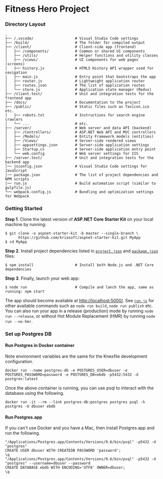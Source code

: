 # Fitness Hero Project

### Directory Layout

```shell
.
├── /.vscode/                   # Visual Studio Code settings
├── /build/                     # The folder for compiled output
├── /client/                    # Client-side app (frontend)
│   ├── /components/            # Common or shared UI components
│   ├── /utils/                 # Helper functions and utility classes
│   ├── /views/                 # UI components for web pages (screens)
│   ├── history.js              # HTML5 History API wrapper used for navigation
│   ├── main.js                 # Entry point that bootstraps the app
│   ├── router.js               # Lightweight application router
│   ├── routes.json             # The list of application routes
│   └── store.js                # Application state manager (Redux)
├── /client.test/               # Unit and integration tests for the frontend app
├── /docs/                      # Documentation to the project
├── /public/                    # Static files such as favicon.ico etc.
│   ├── robots.txt              # Instructions for search engine crawlers
│   └── ...                     # etc.
├── /server/                    # Web server and data API (backend)
│   ├── /Controllers/           # ASP.NET Web API and MVC controllers
│   ├── /Models/                # Entity Framework models (entities)
│   ├── /Views/                 # Server-side rendered views
│   ├── appsettings.json        # Server-side application settings
│   ├── Startup.cs              # Server-side application entry point
│   └── web.config              # Web server settings for IIS
├── /server.test/               # Unit and integration tests for the backend app
│── jsconfig.json               # Visual Studio Code settings for JavaScript
│── package.json                # The list of project dependencies and NPM scripts
│── run.js                      # Build automation script (similar to gulpfile.js)
└── webpack.config.js           # Bundling and optimization settings for Webpack
```



### Getting Started

**Step 1**. Clone the latest version of **ASP.NET Core Starter Kit** on your local machine by running:

```shell
$ git clone -o aspnet-starter-kit -b master --single-branch \
      https://github.com/kriasoft/aspnet-starter-kit.git MyApp
$ cd MyApp
```


**Step 2**. Install project dependencies listed in [`project.json`](server/project.json) and
[`package.json`](package.json) files: 

```shell
$ npm install                   # Install both Node.js and .NET Core dependencies
```

**Step 3**. Finally, launch your web app:

```shell
$ node run                      # Compile and lanch the app, same as running: npm start
```

The app should become available at [http://localhost:5000/](http://localhost:5000/).
See [`run.js`](run.js) for other available commands such as `node run build`, `node run publish` etc.
You can also run your app in a release (production) mode by running `node run --release`, or without
Hot Module Replacement (HMR) by running `node run --no-hmr`.


### Set up Postgres DB

#### Run Postgres in Docker container
Note environment variables are the same for the Knexfile development configuration.
```shell
docker run --name postgres-db -e POSTGRES_USER=dbuser -e POSTGRES_PASSWORD=password -e POSTGRES_DB=ebdb -p5432:5432 -d postgres:latest
```

Once the above container is running, you can use psql to interact with the database using the following.
```shell
docker run -it --rm --link postgres-db:postgres postgres psql -h postgres -U dbuser ebdb
```

#### Run Postgres.app
If you can't use Docker and you have a Mac, then install Postgres.app and run the following.
```shell
"/Applications/Postgres.app/Contents/Versions/9.6/bin/psql" -p5432 -d "postgres"
CREATE USER dbuser WITH CREATEDB PASSWORD 'password';
\q
"/Applications/Postgres.app/Contents/Versions/9.6/bin/psql" -p5432 -d "postgres" --username=dbuser --password
CREATE DATABASE ebdb WITH ENCODING='UTF8' OWNER=dbuser;
\q
```
